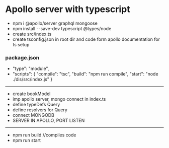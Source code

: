 # Apollo server with typescript
- npm i @apollo/server graphql mongoose
- npm install --save-dev typescript @types/node
- create src/index.ts
- create tsconfig.json in root dir and code form apollo documentation for ts setup


### package.json
-  "type": "module",
-  "scripts": {
    "compile": "tsc",
    "build": "npm run compile",
    "start": "node ./dis/src/index.js"
  }

--------------------------------------------
- create bookModel
- imp apollo server, mongo connect in index.ts
- define typeDefs Query
- define resolvers for Query
- connect MONGODB
- SERVER IN APOLLO, PORT LISTEN


--------------------------------------------
- npm run build //compiles code
- npm run start 